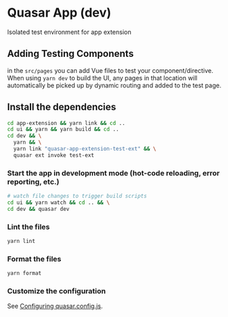 # Quasar App (dev)

Isolated test environment for app extension

## Adding Testing Components
in the `src/pages` you can add Vue files to test your component/directive. When using `yarn dev` to build the UI, any pages in that location will automatically be picked up by dynamic routing and added to the test page.

## Install the dependencies
```bash
cd app-extension && yarn link && cd ..
cd ui && yarn && yarn build && cd ..
cd dev && \
  yarn && \
  yarn link "quasar-app-extension-test-ext" && \
  quasar ext invoke test-ext
```

### Start the app in development mode (hot-code reloading, error reporting, etc.)
```bash
# watch file changes to trigger build scripts
cd ui && yarn watch && cd .. && \
cd dev && quasar dev
```


### Lint the files
```bash
yarn lint
```


### Format the files
```bash
yarn format
```

### Customize the configuration
See [Configuring quasar.config.js](https://v2.quasar.dev/quasar-cli-vite/quasar-config-js).

